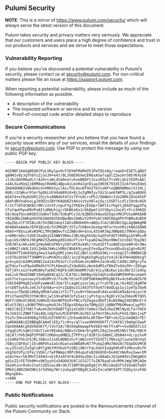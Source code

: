 ## Pulumi Security

**NOTE**: This is a mirror of https://www.pulumi.com/security/ which will always serve the latest version of this document.

Pulumi takes security and privacy matters very seriously. We appreciate that our customers and users place a high degree of confidence and trust in our products and services and we strive to meet those expectations.

### Vulnerability Reporting

If you believe you’ve discovered a potential vulnerability in Pulumi’s security, please contact us at security@pulumi.com. For non-critical matters please file an issue at https://support.pulumi.com.

When reporting a potential vulnerability, please include as much of the following information as possible.

* A description of the vulnerability
* The impacted software or service and its version
* Proof-of-concept code and/or detailed steps to reproduce

### Secure Communications

If you’re a security researcher and you believe that you have found a security issue within any of our services, email the details of your findings to security@pulumi.com. Use PGP to protect the message by using our public PGP key.

```
-----BEGIN PGP PUBLIC KEY BLOCK-----

mQINBF16mUgBEADCPyLVKy1pv0cFI6YWfMeRHZG1PmTQSs8g/roqoD+ESETLqBQ3
q8HW1v0yJqYhbTuZjox39+e47/0LJhBE0GXwCER6xASw7sqGlZ2wzmrS0SYKXyS8
ilzKcQmhM6wOLf/AzK+caWjdtm0netvhoeB8DYtJxxcMZwlT+iHVjqh1YOIRnAAl
o44LXuxRUqIz89M8eplRmHNi4BpvAjLbnR4Jg+D1up19K5K793dI15zAf5msEUmS
2KQ4OON8ZvNkdkOcd+hMKk5yclAicfHL9ocKF9V2Tm7xzKP+xQBN9QMHvcVJ3XLj
HbR/cICWkur9lmr5pQkLUF44aN891d+8j2uIgMHIyv7dz3cae6tWP5L/qZyaBUKG
W2Af4+ef8ybUVRIJdjchsANNdGF4lVz7VtUdcrsPhJ/O6NmS+3zb26Mk2OnG455P
uBdtdRVVaHsoLgJ69O2sSBYYKAQbRZtAXxvzVyX0lajOy/iUSR7icdlzI9n9c0Gh
F/2cflOf4CWX81r0R/z2ntF/npuFYgJYKQIejEkDprCWXlkifKgV1jDkQfqqpdTq
CFafqwVhpuH0nPaAItaRWyhig/rDkBKaEo1c6bQpmtiUtSAysi2wLKl+Fcs3H6QG
58/QogfQxcA0SDICGdKeT3dk/5U6qPCvJU/bZBEHJk0wzQ3IqocM9JFU1wARAQAB
tB1QdWx1bWkgVGVhbSA8dGVhbUBwdWx1bWkuY29tPokCVAQTAQgAPhYhBMu4nB58
v6pZbLnlFlR1Bin0/5VZBQJdeplIAhsDBQkHhh+ABQsJCAcCBhUKCQgLAgQWAgMB
Ah4BAheAAAoJEFR1Bin0/5VZMGQP/35Ty7CKBon3exbgrWforVxnVRszkN02A9N8
H8mV+Y0SniaKvN5MCLTMtQWDmvfsIZNBvdH+EnnL4554R7ApJNMp6EzTMkHrpQby
x+6M6rk0x/tdVEI6aQmjUIXWWY9O6nJ3BcHGg5kVQc5qXFeFdOT+KNVgiUt9MzxM
Eupik9/UNtkJ9hgMAV3ZwmHopO91X6uYTiX+fxpaH24wIRon9NmlVzsb6CYbq2N3
ShRJ0l4/HkiA4CqtWykWCGF0UtySOYvRTAvkNS/rXu4ZETfux8HZ2pneB9+D+3Wu
ej4NH2lsNdL1VdiZm8AJkWsLhONsC0b6X9iymsEfexOpaTksouQOudzq1ghv0LMI
XS85H7TIdm5OQ3g3ew3JwUGyOM1jhAvIGCiBbl1c6RG43Wir+ceSgCZlc0N0NX1B
zcU7OidYGKTf3HWMYIvuM+NZUcoBZ/1ejQlKgKe5gRyq5yYz4jblWJFW+HQO0zgT
qr4vymZcm2HMz80BI2o424xP63ofctsVkGmLoXvN0H+ZacDn4Q/C8d0cJAPgryTa
gCPdnxfxuFQw44Mk0hYYCPLK8moEsZtOw0UGLzWvk8dM5zFRHdTxOdzO9rrZEkqm
tDTj8Ycxo2rkuMU8HyTaUHZY6QFbjGMJ0m6Mh7uO/4jLyXBiKwc1dv3Nr31lG4hp
4akixk7WuQINBF16mUgBEACq2Z/3L87QiiIWbBgvSb14phznDwSWMZ9HPduimamV
paS7te1spxsavyV3xBoMYcD/fxcM/tEJotF2OP5H6kWe0PDyNbYkv4cb4hoN2b78
JlKCD40PHg8ZsoUFywmWxRl3Uer5lcaqACysxcSALyr7ryhTbjaLr6s4OZjAgNTW
orsD8TSyk4czeEJsYqV8Au+sU+zZpQmz3IzA43fUfdy47c0aQLqiSuj1ymTpJGeN
4tuxicT0eQEiO68ySMVAfuOAJzYIcTTiasN+YS6nwe8l84iwv8bSA9aAntAjasl6
UYz2YwodZRX3thWcNh1jwlS9naPA87pfy5azcjyPstqcu/KgDCvVJa2OAxdKTQOS
NbFY/GNxUCVBSEJUAMuO/danNOTQsR+FWCsfbZegazdDUTjAsNZdWgZ4DIBNcErX
WlaY3JNjLc8dNVTMdsxpHu8J4cTEQpxXDdpxXe7DMg1QtjaBNHTMbGMweuCypPOt
J96Il8SI37XBlfxAoehZHJVDABTfg5ieCmXhlfmHez7Ow5J6wI9RlNydLTa+THIk
9xJG6InlZNWFfSAx4QLsOgTeoLMjEdF6MiOuV6Iipf6nt56uJohuFHzE/NAs1+pP
Vts5rIHnnG4OOAg7X9ZzUZY6RFXrjZn5om6dhhL6KTDm+TBF+xbJZ1cGmOWZnfEl
jwARAQABiQI8BBgBCAAmFiEEy7icHny/qllsueUWVHUGKfT/lVkFAl16mUgCGwwF
CQeGH4AACgkQVHUGKfT/lVnY2A/7Btm4qKmwwpFKV683+WsTYs4P++SxO8kO7L53
xYqqEzPLSqKS1YAnTivkYREe6A/8B6v3rDH4/btg0PLZ8qJIesH55NViTKD/9OC9
S8j87/FHh3AQP2PFBR7zMO8ny6MBZLZ7PPYzyl92RlScGA8KC/D5N4X+ULrpihxM
y1xmRd7hkih5JRL3kBvxIso8LWDBhzh/FjWQJuVV7ZGYETi7Nksq2tzwne50nVqS
/EBojCQF8yCjIEs8NPdha1aGcNiwtasbWOARvN77PukgIdMa7WoG0cTEbpDGVMtB
uLyZ51xGjIa3gCxBfCg9ktMYOGa5fu5BIi9BJrFaLd4eXIoQq60h4P3zMexu0sfh
aVg5btUTy/Ufe/zVQkl/TwFRWmpcORPcB4upuFuB39GOhD+De4UCVWvRvoIww+IM
aS4oYmsrS83MnTI4kN3+xEiRJaXF4Y4LB4VwJDArZiz00aDiJQJpH94VvZbKgWSX
qd1vZIcFE7Vh0Mvx9KSyyhSx5AOO43UXC1GlG7lTvZN70yqFukcMPKjWgC6MjAQm
Ska9hJu+9cKvItwYz2D5sacdA+3KJTI8MY8kgXDgQjVt3Rs1AoQ3ftd1UsWIfwQ5
5MkOj4N82OHZHDs3r545Kp7Wrs2ubyq87OBg0C2x8zIncaSWtSkPT/GQGy1nvF4b
8KpnpD4=
=+A0k
-----END PGP PUBLIC KEY BLOCK-----
```

### Public Notifications

Public security notifications are posted in the #announcements channel of the Pulumi Community on Slack.
